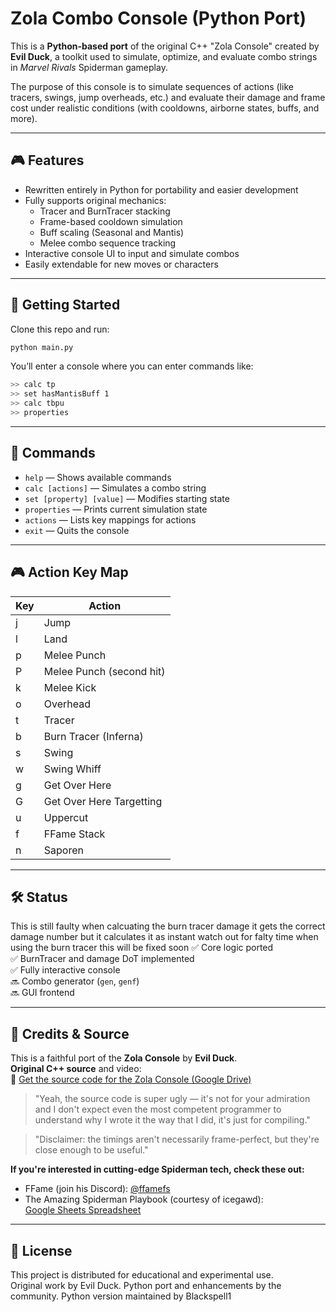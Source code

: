 # Zola Combo Console (Python Port)

This is a **Python-based port** of the original C++ "Zola Console" created by **Evil Duck**, a toolkit used to simulate, optimize, and evaluate combo strings in *Marvel Rivals* Spiderman gameplay.

The purpose of this console is to simulate sequences of actions (like tracers, swings, jump overheads, etc.) and evaluate their damage and frame cost under realistic conditions (with cooldowns, airborne states, buffs, and more).

---

## 🎮 Features

- Rewritten entirely in Python for portability and easier development
- Fully supports original mechanics:
  - Tracer and BurnTracer stacking
  - Frame-based cooldown simulation
  - Buff scaling (Seasonal and Mantis)
  - Melee combo sequence tracking
- Interactive console UI to input and simulate combos
- Easily extendable for new moves or characters

---

## 🚀 Getting Started

Clone this repo and run:

```bash
python main.py
```

You’ll enter a console where you can enter commands like:

```bash
>> calc tp
>> set hasMantisBuff 1
>> calc tbpu
>> properties
```

---

## 🧠 Commands

- `help` — Shows available commands
- `calc [actions]` — Simulates a combo string
- `set [property] [value]` — Modifies starting state
- `properties` — Prints current simulation state
- `actions` — Lists key mappings for actions
- `exit` — Quits the console

---

## 🎮 Action Key Map

| Key | Action                   |
|-----|--------------------------|
| j   | Jump                     |
| l   | Land                     |
| p   | Melee Punch              |
| P   | Melee Punch (second hit) |
| k   | Melee Kick               |
| o   | Overhead                 |
| t   | Tracer                   |
| b   | Burn Tracer (Inferna)    |
| s   | Swing                    |
| w   | Swing Whiff              |
| g   | Get Over Here            |
| G   | Get Over Here Targetting |
| u   | Uppercut                 |
| f   | FFame Stack              |
| n   | Saporen                  |

---

## 🛠 Status
This is still faulty when calcuating the burn tracer damage it gets the correct damage number but it calculates it as instant watch out for falty time when using the burn tracer this will be fixed soon
✅ Core logic ported  
✅ BurnTracer and damage DoT implemented  
✅ Fully interactive console  
🔜 Combo generator (`gen`, `genf`)  
🔜 GUI frontend  

---

## 📜 Credits & Source

This is a faithful port of the **Zola Console** by **Evil Duck**.  
**Original C++ source** and video:  
📎 [Get the source code for the Zola Console (Google Drive)](https://drive.google.com/drive/folders/1wlQ0qxPRk73b1lVlOpOaTdNf_MmwdGTW)

> "Yeah, the source code is super ugly — it's not for your admiration and I don't expect even the most competent programmer to understand why I wrote it the way that I did, it's just for compiling."

> "Disclaimer: the timings aren't necessarily frame-perfect, but they're close enough to be useful."

**If you're interested in cutting-edge Spiderman tech, check these out:**

- FFame (join his Discord): [@ffamefs](https://www.youtube.com/@ffamefs)
- The Amazing Spiderman Playbook (courtesy of icegawd):  
  [Google Sheets Spreadsheet](https://docs.google.com/spreadsheets//u/0/d/1jqAZ5lBqqHAbt9BxX3eIn7MducMWYf34n0b5DpHYflw/htmlview#gid=0)

---

## 📂 License

This project is distributed for educational and experimental use.  
Original work by Evil Duck. Python port and enhancements by the community.
Python version maintained by Blackspell1
